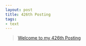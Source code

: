 ```yaml
---
layout: post
title: 426th Posting
tags: 
- text
---
```


> [Welcome to my 426th Posting](https://janghan-kor.tistory.com/1633)
